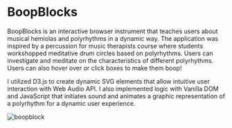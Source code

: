 # BoopBlocks
BoopBlocks is an interactive browser instrument that teaches users about musical hemiolas and polyrhythms in a dynamic way. The application was inspired by a percussion for music therapists course where students workshopped meditative drum circles based on polyrhythms. Users can investigate and meditate on the characteristics of different polyrhythms. Users can also hover over or click boxes to make them boop!

I utilized D3.js to create dynamic SVG elements that allow intuitive user interaction with Web Audio API. I also implemented logic with Vanilla DOM and JavaScript that initiates sound and animates a graphic representation of a polyrhythm for a dynamic user experience.

![boopblock](https://user-images.githubusercontent.com/32081352/70652047-c93fbb00-1c06-11ea-986d-facc1c3f6c20.gif)
